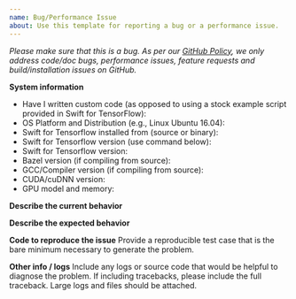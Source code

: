 ```yaml
---
name: Bug/Performance Issue
about: Use this template for reporting a bug or a performance issue.
---
```


<em>Please make sure that this is a bug. As per our [GitHub Policy](https://github.com/tensorflow/swift/blob/master/KNOWN_ISSUES.md), we only address code/doc bugs, performance issues, feature requests and build/installation issues on GitHub.</em>

**System information**

- Have I written custom code (as opposed to using a stock example script provided in Swift for TensorFlow):
- OS Platform and Distribution (e.g., Linux Ubuntu 16.04):
- Swift for Tensorflow installed from (source or binary):
- Swift for Tensorflow version (use command below):
- Swift for Tensorflow version:
- Bazel version (if compiling from source):
- GCC/Compiler version (if compiling from source):
- CUDA/cuDNN version:
- GPU model and memory:

**Describe the current behavior**

**Describe the expected behavior**

**Code to reproduce the issue**
Provide a reproducible test case that is the bare minimum necessary to generate the problem.

**Other info / logs**
Include any logs or source code that would be helpful to diagnose the problem. If including tracebacks, please include the full traceback. Large logs and files should be attached.
